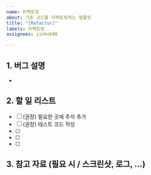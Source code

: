 ```yaml
---
name: 리팩토링
about: 기존 코드를 리팩토링하는 템플릿
title: "[Refactor]"
labels: 리팩토링
assignees: jinhok96

---
```


## 1. 버그 설명

-

## 2. 할 일 리스트

- [ ] (권장) 필요한 곳에 주석 추가
- [ ] (권장) 테스트 코드 작성
- [ ]
- [ ]
- [ ]

## 3. 참고 자료 (필요 시 / 스크린샷, 로그, ...)

